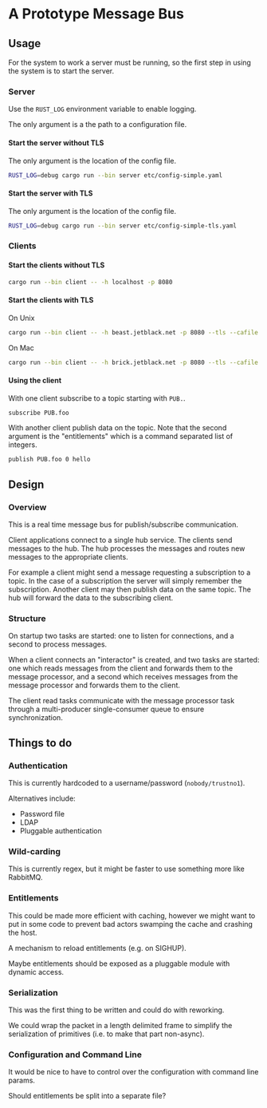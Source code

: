 # A Prototype Message Bus

## Usage

For the system to work a server must be running, so the
first step in using the system is to start the server.

### Server

Use the `RUST_LOG` environment variable to enable logging.

The only argument is a the path to a configuration file.

#### Start the server without TLS

The only argument is the location of the config file.

```bash
RUST_LOG=debug cargo run --bin server etc/config-simple.yaml
```

#### Start the server with TLS

The only argument is the location of the config file.

```bash
RUST_LOG=debug cargo run --bin server etc/config-simple-tls.yaml
```

### Clients

#### Start the clients without TLS

```bash
cargo run --bin client -- -h localhost -p 8080
```

#### Start the clients with TLS

On Unix

```bash
cargo run --bin client -- -h beast.jetblack.net -p 8080 --tls --cafile /etc/ssl/certs/ca-certificates.crt
```

On Mac

```bash
cargo run --bin client -- -h brick.jetblack.net -p 8080 --tls --cafile /Users/rtb/.keys/ca-certificates.crt
```

#### Using the client

With one client subscribe to a topic starting with `PUB.`.

```bash
subscribe PUB.foo
```

With another client publish data on the topic. Note that the
second argument is the "entitlements" which is a command separated list of integers.

```bash
publish PUB.foo 0 hello
```

## Design

### Overview

This is a real time message bus for publish/subscribe communication.

Client applications connect to a single hub service. The clients send
messages to the hub. The hub processes the messages and routes new messages to
the appropriate clients.

For example a client might send a message requesting a subscription to a topic.
In the case of a subscription the server will simply remember the subscription.
Another client may then publish data on the same topic. The hub will forward
the data to the subscribing client.

### Structure

On startup two tasks are started: one to listen for connections, and a second
to process messages.

When a client connects an "interactor" is created, and two
tasks are started: one which reads messages from the client and forwards them to
the message processor, and a second which receives messages from the message processor
and forwards them to the client.

The client read tasks communicate with the message processor task through a multi-producer
single-consumer queue to  ensure synchronization.

## Things to do

### Authentication

This is currently hardcoded to a username/password (`nobody/trustno1`).

Alternatives include:

* Password file
* LDAP
* Pluggable authentication

### Wild-carding

This is currently regex, but it might be faster to use something more
like RabbitMQ.

### Entitlements

This could be made more efficient with caching,
however we might want to put in some code to prevent bad actors swamping
the cache and crashing the host.

A mechanism to reload entitlements (e.g. on SIGHUP).

Maybe entitlements should be exposed as a pluggable module with dynamic
access.

### Serialization

This was the first thing to be written and could do with reworking.

We could wrap the packet in a length delimited frame to simplify the
serialization of primitives (i.e. to make that part non-async).

### Configuration and Command Line

It would be nice to have to control over the configuration with command line params.

Should entitlements be split into a separate file?
